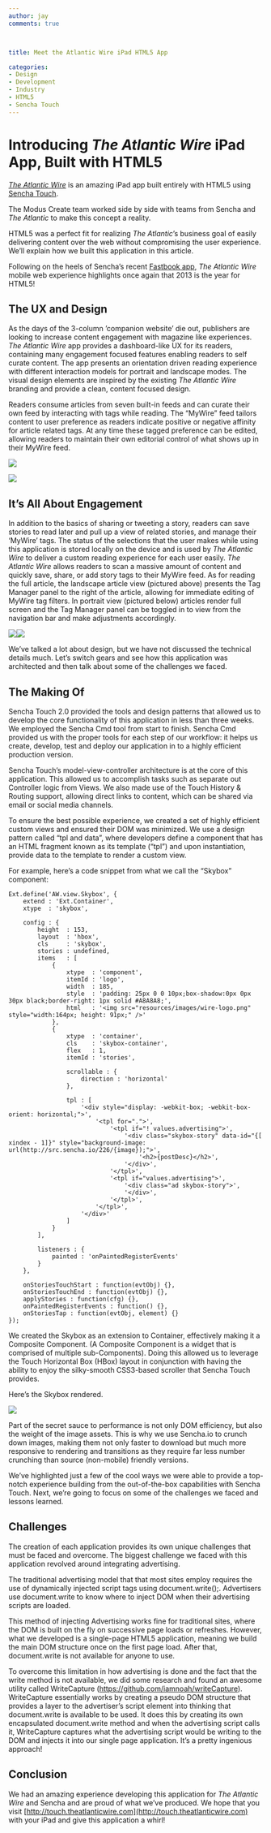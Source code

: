```yaml
---
author: jay
comments: true



title: Meet the Atlantic Wire iPad HTML5 App

categories:
- Design
- Development
- Industry
- HTML5
- Sencha Touch
---
```


# Introducing _The Atlantic Wire_ iPad App, Built with HTML5





_[The Atlantic Wire](http://touch.theatlanticwire.com)_ is an amazing iPad app built entirely with HTML5 using [Sencha Touch](http://www.sencha.com/products/touch).





The Modus Create team worked side by side with teams from Sencha and _The Atlantic_ to make this concept a reality.





HTML5 was a perfect fit for realizing _The Atlantic_’s business goal of easily delivering content over the web without compromising the user experience. We’ll explain how we built this application in this article.





Following on the heels of Sencha’s recent [Fastbook app](http://fb.html5isready.com), _The Atlantic Wire_ mobile web experience highlights once again that 2013 is the year for HTML5!





## The UX and Design





As the days of the 3-column ’companion website’ die out, publishers are looking to increase content engagement with magazine like experiences. _The Atlantic Wire_ app provides a dashboard-like UX for its readers, containing many engagement focused features enabling readers to self curate content. The app presents an orientation driven reading experience with different interaction models for portrait and landscape modes. The visual design elements are inspired by the existing _The Atlantic Wire_ branding and provide a clean, content focused design.





Readers consume articles from seven built-in feeds and can curate their own feed by interacting with tags while reading. The “MyWire” feed tailors content to user preference as readers indicate positive or negative affinity for article related tags. At any time these tagged preference can be edited, allowing readers to maintain their own editorial control of what shows up in their MyWire feed.





![](http://moduscreate.com/wp-content/uploads/2013/01/awire_prod_22-455x350.png)





![](http://moduscreate.com/wp-content/uploads/2013/01/awire_prod_32-455x350.png)





## It’s All About Engagement





In addition to the basics of sharing or tweeting a story, readers can save stories to read later and pull up a view of related stories, and manage their ‘MyWire’ tags. The status of the selections that the user makes while using this application is stored locally on the device and is used by _The Atlantic Wire_ to deliver a custom reading experience for each user easily. _The Atlantic Wire_ allows readers to scan a massive amount of content and quickly save, share, or add story tags to their MyWire feed. As for reading the full article, the landscape article view (pictured above) presents the Tag Manager panel to the right of the article, allowing for immediate editing of MyWire tag filters. In portrait view (pictured below) articles render full screen and the Tag Manager panel can be toggled in to view from the navigation bar and make adjustments accordingly.





![](http://moduscreate.com/wp-content/uploads/2013/01/awire_prod_42-230x300.png)![](http://moduscreate.com/wp-content/uploads/2013/01/awire_prod_52-230x300.png)





We’ve talked a lot about design, but we have not discussed the technical details much. Let’s switch gears and see how this application was architected and then talk about some of the challenges we faced.





## The Making Of





Sencha Touch 2.0 provided the tools and design patterns that allowed us to develop the core functionality of this application in less than three weeks. We employed the Sencha Cmd tool from start to finish. Sencha Cmd provided us with the proper tools for each step of our workflow: it helps us create, develop, test and deploy our application in to a highly efficient production version.





Sencha Touch’s model-view-controller architecture is at the core of this application. This allowed us to accomplish tasks such as separate out Controller logic from Views. We also made use of the Touch History & Routing support, allowing direct links to content, which can be shared via email or social media channels.





To ensure the best possible experience, we created a set of highly efficient custom views and ensured their DOM was minimized. We use a design pattern called “tpl and data”, where developers define a component that has an HTML fragment known as its template (“tpl”) and upon instantiation, provide data to the template to render a custom view.





For example, here’s a code snippet from what we call the “Skybox” component:




    
    Ext.define('AW.view.Skybox', {
        extend : 'Ext.Container',
        xtype  : 'skybox',
    
        config : {
            height  : 153,
            layout  : 'hbox',
            cls     : 'skybox',
            stories : undefined,
            items   : [
                {
                    xtype  : 'component',
                    itemId : 'logo',
                    width  : 185,
                    style  : 'padding: 25px 0 0 10px;box-shadow:0px 0px 30px black;border-right: 1px solid #A8A8A8;',
                    html   : '<img src="resources/images/wire-logo.png" style="width:164px; height: 91px;" />'
                },
                {
                    xtype  : 'container',
                    cls    : 'skybox-container',
                    flex   : 1,
                    itemId : 'stories',
    
                    scrollable : {
                        direction : 'horizontal'
                    },
    
                    tpl : [
                        '<div style="display: -webkit-box; -webkit-box-orient: horizontal;">',
                            '<tpl for=".">',
                                '<tpl if="! values.advertising">',
                                    '<div class="skybox-story" data-id="{[ xindex - 1]}" style="background-image: url(http://src.sencha.io/226/{image});">',
                                        '<h2>{postDesc}</h2>',
                                    '</div>',
                                '</tpl>',
                                '<tpl if="values.advertising">',
                                    '<div class="ad skybox-story">',
                                    '</div>',
                                '</tpl>',
                            '</tpl>',
                        '</div>'
                    ]
                }
            ],
    
            listeners : {
                painted : 'onPaintedRegisterEvents'
            }
        },
    
        onStoriesTouchStart : function(evtObj) {},
        onStoriesTouchEnd : function(evtObj) {},
        applyStories : function(cfg) {},
        onPaintedRegisterEvents : function() {},
        onStoriesTap : function(evtObj, element) {}
    });
    
    





We created the Skybox as an extension to Container, effectively making it a Composite Component. (A Composite Component is a widget that is comprised of multiple sub-Components). Doing this allowed us to leverage the Touch Horizontal Box (HBox) layout in conjunction with having the ability to enjoy the silky-smooth CSS3-based scroller that Sencha Touch provides.





Here’s the Skybox rendered.





![](http://moduscreate.com/wp-content/uploads/2013/01/skybox2.gif)





Part of the secret sauce to performance is not only DOM efficiency, but also the weight of the image assets. This is why we use Sencha.io to crunch down images, making them not only faster to download but much more responsive to rendering and transitions as they require far less number crunching than source (non-mobile) friendly versions.





We’ve highlighted just a few of the cool ways we were able to provide a top-notch experience building from the out-of-the-box capabilities with Sencha Touch. Next, we’re going to focus on some of the challenges we faced and lessons learned.





## Challenges





The creation of each application provides its own unique challenges that must be faced and overcome. The biggest challenge we faced with this application revolved around integrating advertising.





The traditional advertising model that that most sites employ requires the use of dynamically injected script tags using document.write();. Advertisers use document.write to know where to inject DOM when their advertising scripts are loaded.





This method of injecting Advertising works fine for traditional sites, where the DOM is built on the fly on successive page loads or refreshes. However, what we developed is a single-page HTML5 application, meaning we build the main DOM structure once on the first page load. After that, document.write is not available for anyone to use.





To overcome this limitation in how advertising is done and the fact that the write method is not available, we did some research and found an awesome utility called WriteCapture (https://github.com/iamnoah/writeCapture).  
WriteCapture essentially works by creating a pseudo DOM structure that provides a layer to the advertiser’s script element into thinking that document.write is available to be used. It does this by creating its own encapsulated document.write method and when the advertising script calls it, WriteCapture captures what the advertising script would be writing to the DOM and injects it into our single page application. It’s a pretty ingenious approach!





## Conclusion





We had an amazing experience developing this application for _The Atlantic Wire_ and Sencha and are proud of what we’ve produced. We hope that you visit [http://touch.theatlanticwire.com](http://touch.theatlanticwire.com) with your iPad and give this application a whirl!



